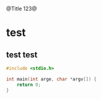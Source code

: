 @Title 123@


# test

## test test

```c
#include <stdio.h>

int main(int arge, char *argv[]) {
    return 0;
}
```
